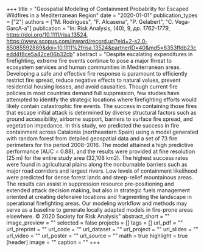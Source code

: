 +++
title = "Geospatial Modeling of Containment Probability for Escaped Wildfires in a Mediterranean Region"
date = "2020-01-01"
publication_types = ["2"]
authors = ["M. Rodrigues", "F. Alcasena", "P. Gelabert", "C. Vega-GarcA-a"]
publication = "In: Risk Analysis, (40), 9, _pp. 1762-1779_, https://doi.org/10.1111/risa.13524, https://www.scopus.com/inward/record.uri?eid=2-s2.0-85085592889&doi=10.1111%2frisa.13524&partnerID=40&md5=6353ffdb23cedd4f8ce5a42ce06b32cb"
abstract = "Despite escalating expenditures in firefighting, extreme fire events continue to pose a major threat to ecosystem services and human communities in Mediterranean areas. Developing a safe and effective fire response is paramount to efficiently restrict fire spread, reduce negative effects to natural values, prevent residential housing losses, and avoid causalties. Though current fire policies in most countries demand full suppression, few studies have attempted to identify the strategic locations where firefighting efforts would likely contain catastrophic fire events. The success in containing those fires that escape initial attack is determined by diverse structural factors such as ground accessibility, airborne support, barriers to surface fire spread, and vegetation impedance. In this study, we predicted the success in fire containment across Catalonia (northeastern Spain) using a model generated with random forest from detailed geospatial data and a set of 73 fire perimeters for the period 2008–2016. The model attained a high predictive performance (AUC = 0.88), and the results were provided at fine resolution (25 m) for the entire study area (32,108 km2). The highest success rates were found in agricultural plains along the nonburnable barriers such as major road corridors and largest rivers. Low levels of containment likelihood were predicted for dense forest lands and steep-relief mountainous areas. The results can assist in suppression resource pre-positioning and extended attack decision making, but also in strategic fuels management oriented at creating defensive locations and fragmenting the landscape in operational firefighting areas. Our modeling workflow and methods may serve as a baseline to generate locally adapted models in fire-prone areas elsewhere. © 2020 Society for Risk Analysis"
abstract_short = ""
image_preview = ""
selected = false
projects = []
tags = []
url_pdf = ""
url_preprint = ""
url_code = ""
url_dataset = ""
url_project = ""
url_slides = ""
url_video = ""
url_poster = ""
url_source = ""
math = true
highlight = true
[header]
image = ""
caption = ""
+++
